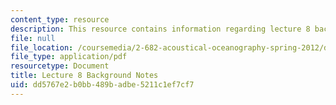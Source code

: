 ```yaml
---
content_type: resource
description: This resource contains information regarding lecture 8 background notes.
file: null
file_location: /coursemedia/2-682-acoustical-oceanography-spring-2012/dd5767e2b0bb489badbe5211c1ef7cf7_MIT2_682S12_bglec08.pdf
file_type: application/pdf
resourcetype: Document
title: Lecture 8 Background Notes
uid: dd5767e2-b0bb-489b-adbe-5211c1ef7cf7
---
```

